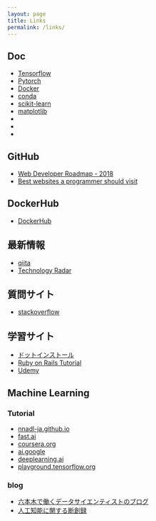 ```yaml
---
layout: page
title: Links
permalink: /links/
---
```


## Doc
- [Tensorflow](https://www.tensorflow.org/api_docs/python/)
- [Pytorch](https://pytorch.org/docs/stable/index.html)
- [Docker](https://docs.docker.com/reference/)
- [conda](https://conda.io/docs/commands.html)
- [scikit-learn](http://scikit-learn.org/stable/modules/classes.html)
- [matplotlib](https://matplotlib.org/3.0.0/contents.html)
- []()
- []()
- []()

## GitHub
- [Web Developer Roadmap - 2018](https://github.com/kamranahmedse/developer-roadmap)
- [Best websites a programmer should visit](https://github.com/sdmg15/Best-websites-a-programmer-should-visit)

## DockerHub
- [DockerHub](https://hub.docker.com/explore/)

## 最新情報
- [qiita](https://qiita.com)
- [Technology Radar](https://www.thoughtworks.com/radar/languages-and-frameworks)

## 質問サイト
- [stackoverflow](https://stackoverflow.com)

## 学習サイト
- [ドットインストール](https://dotinstall.com/lessons)
- [Ruby on Rails Tutorial](https://railstutorial.jp)
- [Udemy](https://www.udemy.com)

## Machine Learning

### Tutorial

- [nnadl-ja.github.io](https://nnadl-ja.github.io/nnadl_site_ja/index.html)
- [fast.ai](http://course.fast.ai/index.html)
- [coursera.org](https://www.coursera.org/specializations/deep-learning)
- [ai.google](https://ai.google/education)
- [deeplearning.ai](https://www.deeplearning.ai/courses/)
-  [playground.tensorflow.org](http://playground.tensorflow.org/#activation=tanh&batchSize=10&dataset=xor&regDataset=reg-plane&learningRate=0.03&regularizationRate=0&noise=0&networkShape=1&seed=0.60237&showTestData=false&discretize=false&percTrainData=50&x=true&y=true&xTimesY=false&xSquared=false&ySquared=false&cosX=false&sinX=false&cosY=false&sinY=false&collectStats=false&problem=classification&initZero=false&hideText=false)

### blog

- [六本木で働くデータサイエンティストのブログ](https://tjo.hatenablog.com)
- [人工知能に関する断創録](http://aidiary.hatenablog.com)
